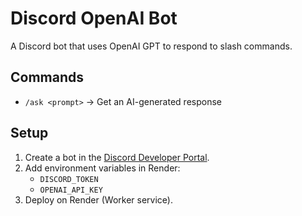 # Discord OpenAI Bot

A Discord bot that uses OpenAI GPT to respond to slash commands.

## Commands
- `/ask <prompt>` → Get an AI-generated response

## Setup
1. Create a bot in the [Discord Developer Portal](https://discord.com/developers/applications).
2. Add environment variables in Render:
   - `DISCORD_TOKEN`
   - `OPENAI_API_KEY`
3. Deploy on Render (Worker service).
